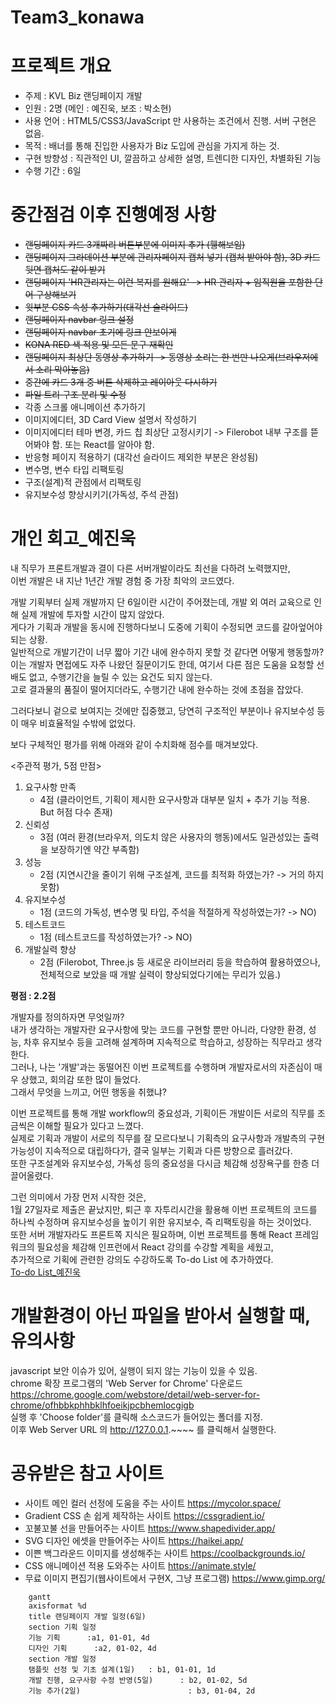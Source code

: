 # Team3_konawa
# 프로젝트 개요
- 주제 : KVL Biz 랜딩페이지 개발
- 인원 : 2명 (메인 : 예진욱, 보조 : 박소현)
- 사용 언어 : HTML5/CSS3/JavaScript 만 사용하는 조건에서 진행. 서버 구현은 없음.
- 목적 : 배너를 통해 진입한 사용자가 Biz 도입에 관심을 가지게 하는 것.
- 구현 방향성 : 직관적인 UI, 깔끔하고 상세한 설명, 트렌디한 디자인, 차별화된 기능
- 수행 기간 : 6일

# 중간점검 이후 진행예정 사항
- ~~랜딩페이지 카드 3개짜리 버튼부분에 이미지 추가 (휑해보임)~~
- ~~랜딩페이지 그라데이션 부분에 관리자페이지 캡처 넣기 (캡처 받아야 함), 3D 카드 뒷면 캡처도 같이 받기~~
- ~~랜딩페이지 'HR관리자는 이런 복지를 원해요' -> HR 관리자 + 임직원을 포함한 단어 구상해보기~~
- ~~윗부분 CSS 속성 추가하기(대각선 슬라이드)~~
- ~~랜딩페이지 navbar 링크 설정~~
- ~~랜딩페이지 navbar 초기에 링크 안보이게~~
- ~~KONA RED 색 적용 및 모든 문구 재확인~~
- ~~랜딩페이지 최상단 동영상 추가하기 -> 동영상 소리는 한 번만 나오게(브라우저에서 소리 막아놓음)~~
- ~~중간에 카드 3개 중 버튼 삭제하고 레이아웃 다시하기~~
- ~~파일 트리 구조 분리 및 수정~~
- 각종 스크롤 애니메이션 추가하기
- 이미지에디터, 3D Card View 설명서 작성하기
- 이미지에디터 테마 변경, 카드 칩 최상단 고정시키기 -> Filerobot 내부 구조를 뜯어봐야 함. 또는 React를 알아야 함.
- 반응형 페이지 적용하기 (대각선 슬라이드 제외한 부분은 완성됨)
- 변수명, 변수 타입 리팩토링
- 구조(설계)적 관점에서 리팩토링
- 유지보수성 향상시키기(가독성, 주석 관점)

# 개인 회고_예진욱
내 직무가 프론트개발과 결이 다른 서버개발이라도 최선을 다하려 노력했지만,<br>
이번 개발은 내 지난 1년간 개발 경험 중 가장 최악의 코드였다.<br>

개발 기획부터 실제 개발까지 단 6일이란 시간이 주어졌는데, 개발 외 여러 교육으로 인해 실제 개발에 투자할 시간이 많지 않았다.<br>
게다가 기획과 개발을 동시에 진행하다보니 도중에 기획이 수정되면 코드를 갈아엎어야 되는 상황.<br>
일반적으로 개발기간이 너무 짧아 기간 내에 완수하지 못할 것 같다면 어떻게 행동할까?<br>
이는 개발자 면접에도 자주 나왔던 질문이기도 한데, 여기서 다른 점은 도움을 요청할 선배도 없고, 수행기간을 늘릴 수 있는 요건도 되지 않는다.<br>
고로 결과물의 품질이 떨어지더라도, 수행기간 내에 완수하는 것에 초점을 잡았다.<br>

그러다보니 겉으로 보여지는 것에만 집중했고, 당연히 구조적인 부분이나 유지보수성 등이 매우 비효율적일 수밖에 없었다.<br>

보다 구체적인 평가를 위해 아래와 같이 수치화해 점수를 매겨보았다.<br>

<주관적 평가, 5점 만점><br>
1. 요구사항 만족 
    - 4점 (클라이언트, 기획이 제시한 요구사항과 대부분 일치 + 추가 기능 적용. But 허점 다수 존재)<br>
2. 신뢰성 
    - 3점 (여러 환경(브라우저, 의도치 않은 사용자의 행동)에서도 일관성있는 출력을 보장하기엔 약간 부족함)<br>
3. 성능
    - 2점 (지연시간을 줄이기 위해 구조설계, 코드를 최적화 하였는가? -> 거의 하지 못함)<br>
4. 유지보수성 
    - 1점 (코드의 가독성, 변수명 및 타입, 주석을 적절하게 작성하였는가? -> NO)<br>
5. 테스트코드
    - 1점 (테스트코드를 작성하였는가? -> NO)<br>
6. 개발실력 향상 
    - 2점 (Filerobot, Three.js 등 새로운 라이브러리 등을 학습하여 활용하였으나, 전체적으로 보았을 때 개발 실력이 향상되었다기에는 무리가 있음.)<br>
    
<b>평점 : 2.2점</b> <br>

개발자를 정의하자면 무엇일까?<br>
내가 생각하는 개발자란 요구사항에 맞는 코드를 구현할 뿐만 아니라, 다양한 환경, 성능, 차후 유지보수 등을 고려해 설계하며 지속적으로 학습하고, 성장하는 직무라고 생각한다.<br>
그러나, 나는 '개발'과는 동떨어진 이번 프로젝트를 수행하며 개발자로서의 자존심이 매우 상했고, 회의감 또한 많이 들었다.<br>
그래서 무엇을 느끼고, 어떤 행동을 취했냐?<br>

이번 프로젝트를 통해 개발 workflow의 중요성과, 기획이든 개발이든 서로의 직무를 조금씩은 이해할 필요가 있다고 느꼈다.<br>
실제로 기획과 개발이 서로의 직무를 잘 모르다보니 기획측의 요구사항과 개발측의 구현가능성이 지속적으로 대립하다가, 결국 일부는 기획과 다른 방향으로 흘러갔다.<br> 
또한 구조설계와 유지보수성, 가독성 등의 중요성을 다시금 체감해 성장욕구를 한층 더 끌어올렸다.<br>

그런 의미에서 가장 먼저 시작한 것은,<br>
1월 27일자로 제출은 끝났지만, 퇴근 후 자투리시간을 활용해 이번 프로젝트의 코드를 하나씩 수정하며 유지보수성을 높이기 위한 유지보수, 즉 리팩토링을 하는 것이었다.<br>
또한 서버 개발자라도 프론트쪽 지식은 필요하며, 이번 프로젝트를 통해 React 프레임워크의 필요성을 체감해 인프런에서 React 강의를 수강할 계획을 세웠고,<br> 
추가적으로 기획에 관련한 강의도 수강하도록 To-do List 에 추가하였다.<br>
[To-do List_예진욱](https://ye-jw.tistory.com/6 "개발블로그 To-do List_예진욱")<br>

# 개발환경이 아닌 파일을 받아서 실행할 때, 유의사항
javascript 보안 이슈가 있어, 실행이 되지 않는 기능이 있을 수 있음.<br>
chrome 확장 프로그램의 'Web Server for Chrome' 다운로드 <br>
https://chrome.google.com/webstore/detail/web-server-for-chrome/ofhbbkphhbklhfoeikjpcbhemlocgigb <br>
실행 후 'Choose folder'를 클릭해 소스코드가 들어있는 폴더를 지정.<br>
이후 Web Server URL 의 http://127.0.0.1.~~~~ 를 클릭해서 실행한다.<br>

# 공유받은 참고 사이트
- 사이트 메인 컬러 선정에 도움을 주는 사이트 https://mycolor.space/ <br> 
- Gradient CSS 손 쉽게 제작하는 사이트 https://cssgradient.io/ <br>
- 꼬불꼬불 선을 만들어주는 사이트 https://www.shapedivider.app/ <br>
- SVG 디자인 에셋을 만들어주는 사이트 https://haikei.app/ <br>
- 이쁜 백그라운드 이미지를 생성해주는 사이트 https://coolbackgrounds.io/ <br>
- CSS 애니메이션 적용 도와주는 사이트 https://animate.style/
- 무료 이미지 편집기(웹사이트에서 구현X, 그냥 프로그램) https://www.gimp.org/




```mermaid
    gantt
    axisformat %d
    title 랜딩페이지 개발 일정(6일)
    section 기획 일정
    기능 기획      :a1, 01-01, 4d
    디자인 기획      :a2, 01-02, 4d
    section 개발 일정
    탬플릿 선정 및 기초 설계(1일)   : b1, 01-01, 1d
    개발 진행, 요구사항 수정 반영(5일)      : b2, 01-02, 5d
    기능 추가(2일)                        : b3, 01-04, 2d
    
 
```
